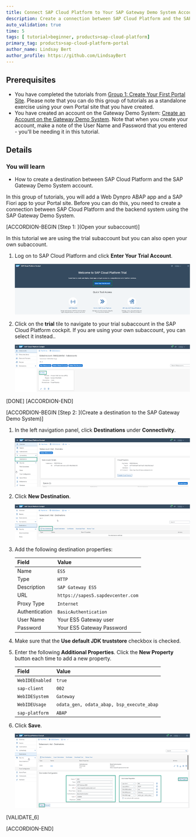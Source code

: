 ```yaml
---
title: Connect SAP Cloud Platform to Your SAP Gateway Demo System Account
description: Create a connection between SAP Cloud Platform and the SAP Gateway Demo System in order to add apps from a backend system to your Portal site.
auto_validation: true
time: 5
tags: [ tutorial>beginner, products>sap-cloud-platform]
primary_tag: products>sap-cloud-platform-portal
author_name: Lindsay Bert
author_profile: https://github.com/LindsayBert 
---
```


## Prerequisites
- You have completed the tutorials from [Group 1: Create Your First Portal Site](https://developers.sap.com/group.portal-cf-create-site.html).
 Please note that you can do this group of tutorials as a standalone exercise using your own Portal site that you have created.
- You have created an account on the Gateway Demo System: [Create an Account on the Gateway Demo System](https://developers.sap.com/tutorials/gateway-demo-signup.html). Note that when you create your account, make a note of the User Name and Password that you entered - you'll be needing it in this tutorial.

## Details
### You will learn
  - How to create a destination between SAP Cloud Platform and the SAP Gateway Demo System account.


In this group of tutorials, you will add a Web Dynpro ABAP app and a SAP Fiori app to your Portal site. Before you can do this, you need to create a connection between SAP Cloud Platform and the backend system using the SAP Gateway Demo System.  


[ACCORDION-BEGIN [Step 1: ](Open your subaccount)]

In this tutorial we are using the trial subaccount but you can also open your own subaccount.

1. Log on to SAP Cloud Platform and click **Enter Your Trial Account**.

    ![Log on to SAP Cloud Platform](1-enter-trial-account.png)

2. Click on the **trial** tile to navigate to your trial subaccount in the SAP Cloud Platform cockpit. If you are using your own subaccount, you can select it instead..

    ![Click trial account](2-click-trial.png)

[DONE]
[ACCORDION-END]


[ACCORDION-BEGIN [Step 2: ](Create a destination to the SAP Gateway Demo System)]

1.  In the left navigation panel, click **Destinations** under **Connectivity**.

      ![Open destinations](3-open-destinations.png)

2. Click **New Destination**.

    ![New destination](4-create-destination.png)

3.  Add the following destination properties:

    |  Field     | Value
    |  :------------- | :-------------
    |  Name           | `ES5`
    |  Type          | `HTTP`
    |  Description    | `SAP Gateway ES5`
    |  URL           | `https://sapes5.sapdevcenter.com`
    |  Proxy Type          | `Internet`
    |  Authentication    | `BasicAuthentication`
    |  User Name          | Your ES5 Gateway user
    |  Password    | Your ES5 Gateway Password

4. Make sure that the **Use default JDK truststore** checkbox is checked.

5. Enter the following **Additional Properties**. Click the **New Property** button each time to add a new property.

    |  Field     | Value
    |  :------------- | :-------------
    | `WebIDEEnabled`          | `true`
    | `sap-client`          | `002`
    | `WebIDESystem`    | `Gateway`
    | `WebIDEUsage`           | `odata_gen, odata_abap, bsp_execute_abap`
    | `sap-platform`          | `ABAP`

6. Click **Save**.

    ![Destination Properties](5-destination-properties.png)


[VALIDATE_6]

[ACCORDION-END]
